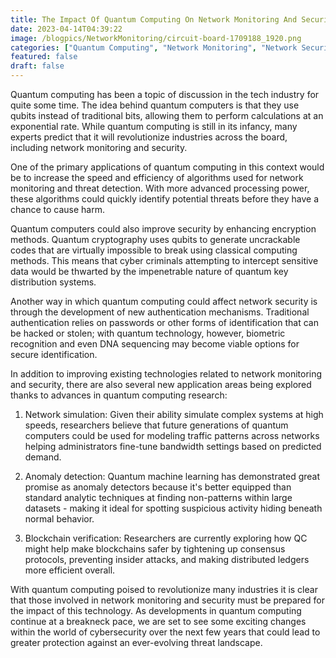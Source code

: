 ```yaml
---
title: The Impact Of Quantum Computing On Network Monitoring And Security
date: 2023-04-14T04:39:22
image: /blogpics/NetworkMonitoring/circuit-board-1709188_1920.png
categories: ["Quantum Computing", "Network Monitoring", "Network Security"]
featured: false
draft: false
---
```

Quantum computing has been a topic of discussion in the tech industry for quite some time. The idea behind quantum computers is that they use qubits instead of traditional bits, allowing them to perform calculations at an exponential rate. While quantum computing is still in its infancy, many experts predict that it will revolutionize industries across the board, including network monitoring and security.

One of the primary applications of quantum computing in this context would be to increase the speed and efficiency of algorithms used for network monitoring and threat detection. With more advanced processing power, these algorithms could quickly identify potential threats before they have a chance to cause harm.

Quantum computers could also improve security by enhancing encryption methods. Quantum cryptography uses qubits to generate uncrackable codes that are virtually impossible to break using classical computing methods. This means that cyber criminals attempting to intercept sensitive data would be thwarted by the impenetrable nature of quantum key distribution systems.

Another way in which quantum computing could affect network security is through the development of new authentication mechanisms. Traditional authentication relies on passwords or other forms of identification that can be hacked or stolen; with quantum technology, however, biometric recognition and even DNA sequencing may become viable options for secure identification.

In addition to improving existing technologies related to network monitoring and security, there are also several new application areas being explored thanks to advances in quantum computing research:

1) Network simulation: Given their ability simulate complex systems at high speeds, researchers believe that future generations of quantum computers could be used for modeling traffic patterns across networks helping administrators fine-tune bandwidth settings based on predicted demand.
 
2) Anomaly detection: Quantum machine learning has demonstrated great promise as anomaly detectors because it's better equipped than standard analytic techniques  at finding non-patterns within large datasets - making it ideal for spotting suspicious activity hiding beneath normal behavior.

3) Blockchain verification: Researchers are currently exploring how QC might help make blockchains safer by tightening up consensus protocols, preventing insider attacks, and making distributed ledgers more efficient overall.

With quantum computing poised to revolutionize many industries it is clear that those involved in network monitoring and security must be prepared for the impact of this technology. As developments in quantum computing continue at a breakneck pace, we are set to see some exciting changes within the world of cybersecurity over the next few years that could lead to greater protection against an ever-evolving threat landscape.